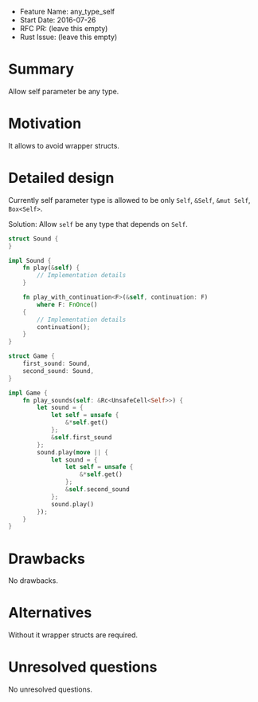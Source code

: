 - Feature Name: any_type_self
- Start Date: 2016-07-26
- RFC PR: (leave this empty)
- Rust Issue: (leave this empty)

# Summary
[summary]: #summary

Allow self parameter be any type.

# Motivation
[motivation]: #motivation

It allows to avoid wrapper structs.

# Detailed design
[design]: #detailed-design

Currently self parameter type is allowed to be only `Self`, `&Self`, `&mut Self`, `Box<Self>`.

Solution: Allow `self` be any type that depends on `Self`.

```rust
struct Sound {
}

impl Sound {
    fn play(&self) {
        // Implementation details
    }

    fn play_with_continuation<F>(&self, continuation: F)
        where F: FnOnce()
    {
        // Implementation details
        continuation();
    }
}

struct Game {
    first_sound: Sound,
    second_sound: Sound,
}

impl Game {
    fn play_sounds(self: &Rc<UnsafeCell<Self>>) {
        let sound = {
            let self = unsafe {
                &*self.get()
            };
            &self.first_sound
        };
        sound.play(move || {
            let sound = {
                let self = unsafe {
                    &*self.get()
                };
                &self.second_sound
            };
            sound.play()
        });  
    }
}
```

# Drawbacks
[drawbacks]: #drawbacks

No drawbacks.

# Alternatives
[alternatives]: #alternatives

Without it wrapper structs are required.

# Unresolved questions
[unresolved]: #unresolved-questions

No unresolved questions.
